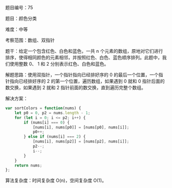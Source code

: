 题目编号：75

题目：颜色分类

难度：中等

考察范围：数组、双指针

题干：给定一个包含红色、白色和蓝色，一共 n 个元素的数组，原地对它们进行排序，使得相同颜色的元素相邻，并按照红色、白色、蓝色顺序排列。此题中，我们使用整数 0、 1 和 2 分别表示红色、白色和蓝色。

解题思路：使用双指针，一个指针指向已经排好序的 0 的最后一个位置，一个指针指向已经排好序的 2 的第一个位置，遍历数组，如果遇到 0 就和 0 指针后面的数交换，如果遇到 2 就和 2 指针前面的数交换，直到遍历完整个数组。

解决方案：

```javascript
var sortColors = function(nums) {
    let p0 = 0, p2 = nums.length - 1;
    for (let i = 0; i <= p2; i++) {
        if (nums[i] === 0) {
            [nums[i], nums[p0]] = [nums[p0], nums[i]];
            p0++;
        } else if (nums[i] === 2) {
            [nums[i], nums[p2]] = [nums[p2], nums[i]];
            p2--;
            i--;
        }
    }
    return nums;
};
```

算法复杂度：时间复杂度 O(n)，空间复杂度 O(1)。